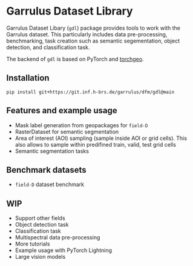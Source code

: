 # Garrulus Dataset Library

Garrulus Dataset Libary (`gdl`) package provides tools to work with the Garrulus dataset. This particularly includes data pre-processing, benchmarking, task creation such as semantic segementation, object detection, and classification task.

The backend of `gdl` is based on PyTorch and [torchgeo](https://github.com/microsoft/torchgeo/tree/main).

## Installation

```
pip install git+https://git.inf.h-brs.de/garrulus/dfm/gdl@main
```

## Features and example usage

* Mask label generation from geopackages for `field-D`
* RasterDataset for semantic segmentation
* Area of interest (AOI) sampling (sample inside AOI or grid cells). This also allows to sample within predifined train, valid, test grid cells
* Semantic segmentation tasks

## Benchmark datasets

* `field-D` dataset benchmark


## WIP

* Support other fields
* Object detection task
* Classification task
* Multispectral data pre-processing
* More tutorials
* Example usage with PyTorch Lightning
* Large vision models
